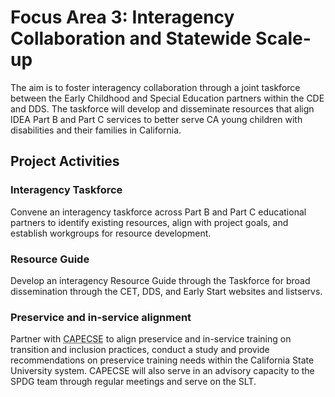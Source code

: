 # Focus Area 3: Interagency Collaboration and Statewide Scale-up 



The aim is to foster interagency collaboration through a joint taskforce between the Early Childhood and Special Education partners within the CDE and DDS. The taskforce will develop and disseminate resources that align IDEA Part B and Part C services to better serve CA young children with disabilities and their families in California.

<h2 class='CenterTitle'>Project Activities</h2>

### Interagency Taskforce

Convene an interagency taskforce across Part B and Part C educational partners to identify existing resources, align with project goals, and establish workgroups for resource development.  

### Resource Guide

Develop an interagency Resource Guide through the Taskforce for broad dissemination through the CET, DDS, and Early Start websites and listservs.

### Preservice and in-service alignment

Partner with <acronym title='The California Association of Professors of Early Education Special Education'>CAPECSE</acronym> to align preservice and in-service training on transition and inclusion practices, conduct a study and provide recommendations on preservice training needs within the California State University system. CAPECSE will also serve in an advisory capacity to the SPDG team through regular meetings and serve on the SLT.
